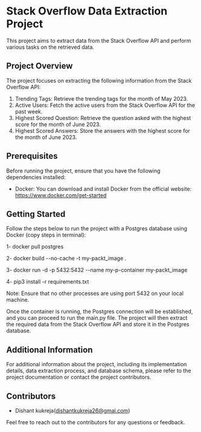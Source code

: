 # Stack Overflow Data Extraction Project

This project aims to extract data from the Stack Overflow API and perform various tasks on the retrieved data.

## Project Overview

The project focuses on extracting the following information from the Stack Overflow API:

1. Trending Tags: Retrieve the trending tags for the month of May 2023.
2. Active Users: Fetch the active users from the Stack Overflow API for the past week.
3. Highest Scored Question: Retrieve the question asked with the highest score for the month of June 2023.
4. Highest Scored Answers: Store the answers with the highest score for the month of June 2023.

## Prerequisites

Before running the project, ensure that you have the following dependencies installed:

- Docker: You can download and install Docker from the official website: https://www.docker.com/get-started

## Getting Started

Follow the steps below to run the project with a Postgres database using Docker (copy steps in terminal):

1- docker pull postgres

2- docker build --no-cache -t my-packt_image .

3- docker run -d -p 5432:5432 --name my-p-container my-packt_image

4- pip3 install -r requirements.txt

Note: Ensure that no other processes are using port 5432 on your local machine.

Once the container is running, the Postgres connection will be established, and you can proceed to run the main.py file. The project will then extract the required data from the Stack Overflow API and store it in the Postgres database.

## Additional Information

For additional information about the project, including its implementation details, data extraction process, and database schema, please refer to the project documentation or contact the project contributors.

## Contributors

- Dishant kukreja(dishantkukreja26@gmai.com)

Feel free to reach out to the contributors for any questions or feedback.
